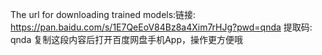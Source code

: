 The url for downloading trained models:链接: https://pan.baidu.com/s/1E7QeEoV84Bz8a4Xim7rHJg?pwd=qnda 提取码: qnda 复制这段内容后打开百度网盘手机App，操作更方便哦